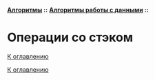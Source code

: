 **[Алгоритмы](../../README.md#algorithms) ::** 
**[Алгоритмы работы с данными](../../README.md#algorithms-data) ::**
# Операции со стэком

<!--

-->

[К оглавлению](../../README.md#algorithms-data)



[К оглавлению](../../README.md#algorithms-data)

